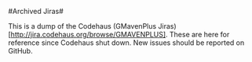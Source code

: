 #Archived Jiras#

This is a dump of the Codehaus (GMavenPlus Jiras)[http://jira.codehaus.org/browse/GMAVENPLUS].
These are here for reference since Codehaus shut down.  New issues should be reported on GitHub.
